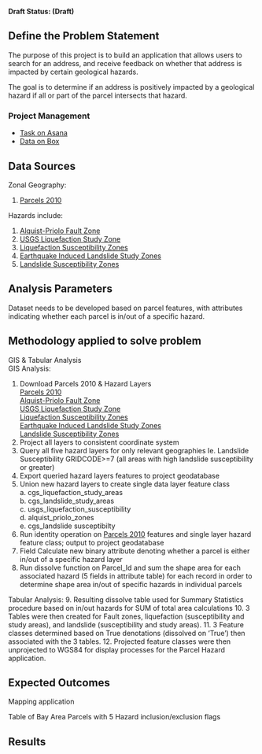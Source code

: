 **Draft Status: (Draft)**

## Define the Problem Statement
The purpose of this project is to build an application that allows users to search for an address, and receive feedback on whether that address is impacted by certain geological hazards.

The goal is to determine if an address is positively impacted by a geological hazard if all or part of the parcel intersects that hazard.  

### Project Management 
- [Task on Asana](https://app.asana.com/0/412103232252676/795829633431058/f)  
- [Data on Box](https://mtcdrive.app.box.com/folder/53006798123)  

## Data Sources
Zonal Geography:
1. [Parcels 2010](https://mtcdrive.app.box.com/s/ny0olvpw64x6ftxwhbi34m2phm6hqzce)

Hazards include: 
1. [Alquist-Priolo Fault Zone](https://mtc.maps.arcgis.com/home/item.html?id=1935ec41c8b04a21bff1ebb1e5c050ca)
2. [USGS Liquefaction Study Zone](https://mtc.maps.arcgis.com/home/item.html?id=044546a891414c90a17a54bb2aa594bb)
3. [Liquefaction Susceptibility Zones](https://mtc.maps.arcgis.com/home/item.html?id=b88a7506b3054189b2cbd475371b1199)
4. [Earthquake Induced Landslide Study Zones](https://mtc.maps.arcgis.com/home/item.html?id=2b40285fe87a402db105de31dd124dc0#overview)  
5. [Landslide Susceptibility Zones](https://mtcdrive.app.box.com/s/6qa52hq69ifk15hk3bi1xjyey22bombl)

## Analysis Parameters
Dataset needs to be developed based on parcel features, with attributes indicating whether each parcel is in/out of a specific hazard. 


## Methodology applied to solve problem
GIS & Tabular Analysis  
GIS Analysis:
1. Download Parcels 2010 & Hazard Layers  
    [Parcels 2010](https://mtcdrive.app.box.com/s/ny0olvpw64x6ftxwhbi34m2phm6hqzce)  
    [Alquist-Priolo Fault Zone](https://mtc.maps.arcgis.com/home/item.html?id=1935ec41c8b04a21bff1ebb1e5c050ca)  
    [USGS Liquefaction Study Zone](https://mtc.maps.arcgis.com/home/item.html?id=044546a891414c90a17a54bb2aa594bb)  
    [Liquefaction Susceptibility Zones](https://mtc.maps.arcgis.com/home/item.html?id=b88a7506b3054189b2cbd475371b1199)  
    [Earthquake Induced Landslide Study Zones](https://mtc.maps.arcgis.com/home/item.html?id=2b40285fe87a402db105de31dd124dc0#overview)  
    [Landslide Susceptibility Zones](https://mtcdrive.app.box.com/s/6qa52hq69ifk15hk3bi1xjyey22bombl)  
2. Project all layers to consistent coordinate system
3. Query all five hazard layers for only relevant geographies
    Ie. Landslide Susceptibility GRIDCODE>=7 (all areas with high landslide susceptibility or greater)
4. Export queried hazard layers features to project geodatabase
5. Union new hazard layers to create single data layer feature class  
    a. cgs_liquefaction_study_areas  
    b. cgs_landslide_study_areas  
    c. usgs_liquefaction_susceptibility  
    d. alquist_priolo_zones  
    e. cgs_landslide susceptibilty 
6. Run identity operation on [Parcels 2010](https://mtcdrive.app.box.com/s/ny0olvpw64x6ftxwhbi34m2phm6hqzce) features and single layer hazard feature class; output to project geodatabase  
7. Field Calculate new binary attribute denoting whether a parcel is either in/out of a specific hazard layer
8. Run dissolve function on Parcel_Id and sum the shape area for each associated hazard (5 fields in attribute table) for each record in order to determine shape area in/out of specific hazards in individual parcels

Tabular Analysis:
9. Resulting dissolve table used for Summary Statistics procedure based on in/out hazards for SUM of total area calculations
10. 3 Tables were then created for Fault zones, liquefaction (susceptibility and study areas), and landslide (susceptibility and study areas).
11. 3 Feature classes determined based on True denotations (dissolved on ‘True’) then associated with the 3 tables.
12. Projected feature classes were then unprojected to WGS84 for display processes for the Parcel Hazard application.


## Expected Outcomes

Mapping application

Table of Bay Area Parcels with 5 Hazard inclusion/exclusion flags 

## Results


